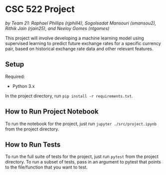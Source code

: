 # CSC 522 Project 
_by Team 21: Raphael Phillips (rjphill4), Sogolsadat Mansouri (smansou2), Rithik Jain (rjain25), and Neeloy Gomes (ntgomes)_

This project will involve developing a machine learning model using supervised learning to predict future exchange rates for a specific currency pair, based on historical exchange rate data and other relevant features.

## Setup
Required:
* Python 3.x

In the project directory, run `pip install -r requirements.txt`.

## How to Run Project Notebook
To run the notebook for the project, just run `jupyter ./src/project.ipynb` from the project directory.

## How to Run Tests
To run the full suite of tests for the project, just run `pytest` from the project directory.
To run a subset of tests, pass in an argument to pytest that points to the file/function that you want to test.

